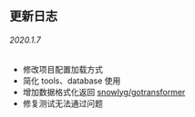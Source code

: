 ## 更新日志


###### 2020.1.7  
- 修改项目配置加载方式
- 简化 tools、database 使用
- 增加数据格式化返回 [snowlyg/gotransformer](https://github.com/snowlyg/gotransformer)
- 修复测试无法通过问题



